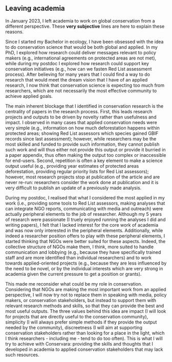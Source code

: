 ## Leaving academia

In January 2023, I left academia to work on global conservation from a different perspective. These **very subjective** lines are here to explain these reasons.

Since I started my Bachelor in ecology, I have been obsessed with the idea to do conservation science that would be both global and applied. In my PhD, I explored how research could deliver messages relevant to policy makers (e.g., international agreements on protected areas are not met), while during my postdoc I explored how research could support key conservation initiatives (e.g., how can we fasten Red List assessment process). After believing for many years that I could find a way to do research that would meet the dream vision that I have of an applied research, I now think that conservation science is expecting too much from researchers, which are not necessarily the most effective community to achieve applied goals.

The main inherent blockage that I identified in conservation research is the centrality of papers in the research process. First, this leads research projects and outputs to be driven by novelty rather than usefulness and impact. I observed in many cases that applied conservation needs were very simple (e.g., information on how much deforestation happens within protected areas; showing Red List assessors which species gained GBIF records since last assessment); however, while researchers may be the most skilled and funded to provide such information, they cannot publish such work and will thus either not provide this output or provide it burried in a paper appendix, thus often making the output too complex or inaccessible for end-users. Second, repetition is often a key element to make a science output useful (e.g., providing year estimates of protected areas deforestation, providing regular priority lists for Red List assessors); however, most research projects stop at publication of the article and are never re-run: researchers consider the work done at publication and it is very difficult to publish an update of a previously made analysis.

During my postdoc, I realised that what I considered the most applied in my work (i.e., providing some tools to Red List assessors, making analyses that can integrate NGO reports, communicating with media and outreach) were actually peripheral elements to the job of researcher. Although my 5 years of research were passionate (I truely enjoyed running the analyses I did and writing papers), I felt that I lacked interest for the core work of academia and was now only interested in the peripheral elements. Additionally, while indeed a researcher position offers to play with these peripheral elements, I started thinking that NGOs were better suited for these aspects. Indeed, the collective structure of NGOs make them, I think, more suited to handle communication and lobbying (e.g., because they have specifically trained staff and are more identified than individual researchers) and to work towards applied-oriented projects (e.g., because they are less influenced by the need to be novel, or by the individual interests which are very strong in academia given the current pressure to get a position or grants).

This made me reconsider what could be my role in conservation. Considering that NGOs are making the most important work from an applied perspective, I will now try not to replace them in speaking with media, policy makers, or conservation stakeholders, but instead to support them with relevant research methods and skills, so that they can provide the best and most useful outputs. The three values behind this idea are impact (I will look for projects that are directly useful to the conservation community), simplicity (I will always prefer simple methods if they provide the output needed by the community), discreetness (I will aim at supporting conservation stakeholders rather than looking for a place in the light, which I think researchers - including me - tend to do too often). This is what I will try to achieve with Conservara: providing the skills and thoughts that I developed in academia to applied conservation stakeholders that may lack such resources.

